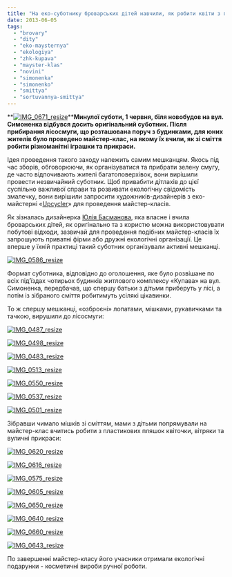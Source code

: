 ```yaml
---
title: "На еко-суботнику броварських дітей навчили, як робити квіти з пластикових пляшок"
date: 2013-06-05
tags: 
  - "brovary"
  - "dity"
  - "eko-maysternya"
  - "ekologiya"
  - "zhk-kupava"
  - "mayster-klas"
  - "novini"
  - "simonenka"
  - "simonenko"
  - "smittya"
  - "sortuvannya-smittya"
---
```


**[![IMG_0671_resize](https://mpz.brovary.org/wp-content/uploads/2013/06/IMG_0671_resize.jpg)](https://mpz.brovary.org/wp-content/uploads/2013/06/IMG_0671_resize.jpg)****Минулої суботи, 1 червня, біля новобудов на вул. Симоненка відбувся досить оригінальний суботник. Після прибирання лісосмуги, що розташована поруч з будинками, для юних жителів було проведено майстер-клас, на якому їх вчили, як зі сміття робити різноманітні іграшки та прикраси.**

Ідея проведення такого заходу належить самим мешканцям. Якось під час зборів, обговорюючи, як організуватися та прибрати зелену смугу, де часто відпочивають жителі багатоповерхівок, вони вирішили провести незвичайний суботник. Щоб привабити дітлахів до цієї суспільно важливої справи та розвивати екологічну свідомість змалечку, вони вирішили запросити художників-дизайнерів з еко-майстерні «[Upcycler](http://upcycling.in.ua/)» для проведення майстер-класів.

Як зізналась дизайнерка [Юлія Басманова](http://www.facebook.com/Iulia.Basmanova), яка власне і вчила броварських дітей, як оригінально та з користю можна використовувати побутові відходи, зазвичай для проведення подібних майстер-класів їх запрошують приватні фірми або дружні екологічні організації. Це вперше у їхній практиці такий суботник організували активні мешканці.

[![IMG_0586_resize](https://mpz.brovary.org/wp-content/uploads/2013/06/IMG_0586_resize.jpg)](https://mpz.brovary.org/wp-content/uploads/2013/06/IMG_0586_resize.jpg)

Формат суботника, відповідно до оголошення, яке було розвішане по всіх під’їздах чотирьох будинків житлового комплексу «Купава» на вул. Симоненка, передбачав, що спершу батьки з дітьми приберуть у лісі, а потім із зібраного сміття робитимуть усілякі цікавинки.

То ж спершу мешканці, «озброєні» лопатами, мішками, рукавичками та тачкою, вирушили до лісосмуги:

[![IMG_0487_resize](https://mpz.brovary.org/wp-content/uploads/2013/06/IMG_0487_resize.jpg)](https://mpz.brovary.org/wp-content/uploads/2013/06/IMG_0487_resize.jpg)

[![IMG_0498_resize](https://mpz.brovary.org/wp-content/uploads/2013/06/IMG_0498_resize.jpg)](https://mpz.brovary.org/wp-content/uploads/2013/06/IMG_0498_resize.jpg)

[![IMG_0483_resize](https://mpz.brovary.org/wp-content/uploads/2013/06/IMG_0483_resize.jpg)](https://mpz.brovary.org/wp-content/uploads/2013/06/IMG_0483_resize.jpg)

[![IMG_0513_resize](https://mpz.brovary.org/wp-content/uploads/2013/06/IMG_0513_resize.jpg)](https://mpz.brovary.org/wp-content/uploads/2013/06/IMG_0513_resize.jpg)

[![IMG_0550_resize](https://mpz.brovary.org/wp-content/uploads/2013/06/IMG_0550_resize.jpg)](https://mpz.brovary.org/wp-content/uploads/2013/06/IMG_0550_resize.jpg)

[![IMG_0537_resize](https://mpz.brovary.org/wp-content/uploads/2013/06/IMG_0537_resize.jpg)](https://mpz.brovary.org/wp-content/uploads/2013/06/IMG_0537_resize.jpg)

[![IMG_0501_resize](https://mpz.brovary.org/wp-content/uploads/2013/06/IMG_0501_resize.jpg)](https://mpz.brovary.org/wp-content/uploads/2013/06/IMG_0501_resize.jpg)

Зібравши чимало мішків зі сміттям, мами з дітьми попрямували на майстер-клас вчитись робити з пластикових пляшок квіточки, вітряки та вуличні прикраси:

[![IMG_0620_resize](https://mpz.brovary.org/wp-content/uploads/2013/06/IMG_0620_resize.jpg)](https://mpz.brovary.org/wp-content/uploads/2013/06/IMG_0620_resize.jpg)

[![IMG_0616_resize](https://mpz.brovary.org/wp-content/uploads/2013/06/IMG_0616_resize.jpg)](https://mpz.brovary.org/wp-content/uploads/2013/06/IMG_0616_resize.jpg)

[![IMG_0575_resize](https://mpz.brovary.org/wp-content/uploads/2013/06/IMG_0575_resize.jpg)](https://mpz.brovary.org/wp-content/uploads/2013/06/IMG_0575_resize.jpg)

[![IMG_0605_resize](https://mpz.brovary.org/wp-content/uploads/2013/06/IMG_0605_resize.jpg)](https://mpz.brovary.org/wp-content/uploads/2013/06/IMG_0605_resize.jpg)

[![IMG_0650_resize](https://mpz.brovary.org/wp-content/uploads/2013/06/IMG_0650_resize.jpg)](https://mpz.brovary.org/wp-content/uploads/2013/06/IMG_0650_resize.jpg)

[![IMG_0640_resize](https://mpz.brovary.org/wp-content/uploads/2013/06/IMG_0640_resize.jpg)](https://mpz.brovary.org/wp-content/uploads/2013/06/IMG_0640_resize.jpg)

[![IMG_0660_resize](https://mpz.brovary.org/wp-content/uploads/2013/06/IMG_0660_resize.jpg)](https://mpz.brovary.org/wp-content/uploads/2013/06/IMG_0660_resize.jpg)

[![IMG_0643_resize](https://mpz.brovary.org/wp-content/uploads/2013/06/IMG_0643_resize.jpg)](https://mpz.brovary.org/wp-content/uploads/2013/06/IMG_0643_resize.jpg)

По завершенні майстер-класу його учасники отримали екологічні подарунки - косметичні вироби ручної роботи.
